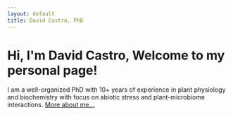 ```yaml
---
layout: default
title: David Castro, PhD
---
```

<div class="blurb">
	<h1>Hi, I'm David Castro, Welcome to my personal page!</h1>
	<p>I am a well-organized PhD with 10+ years of experience in plant physiology and biochemistry with focus on abiotic stress and plant-microbiome interactions. <a href="/about">More about me...</a></p>
</div><!-- /.blurb -->
